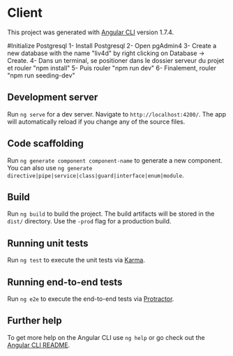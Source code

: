 # Client

This project was generated with [Angular CLI](https://github.com/angular/angular-cli) version 1.7.4.

#Initialize Postgresql
1- Install Postgresql
2- Open pgAdmin4
3- Create a new database with the name "liv4d" by right clicking on Database -> Create.
4- Dans un terminal, se positioner dans le dossier serveur du projet et rouler "npm install"
5- Puis rouler "npm run dev"
6- Finalement, rouler "npm run seeding-dev"

## Development server

Run `ng serve` for a dev server. Navigate to `http://localhost:4200/`. The app will automatically reload if you change any of the source files.

## Code scaffolding

Run `ng generate component component-name` to generate a new component. You can also use `ng generate directive|pipe|service|class|guard|interface|enum|module`.

## Build

Run `ng build` to build the project. The build artifacts will be stored in the `dist/` directory. Use the `-prod` flag for a production build.

## Running unit tests

Run `ng test` to execute the unit tests via [Karma](https://karma-runner.github.io).

## Running end-to-end tests

Run `ng e2e` to execute the end-to-end tests via [Protractor](http://www.protractortest.org/).

## Further help

To get more help on the Angular CLI use `ng help` or go check out the [Angular CLI README](https://github.com/angular/angular-cli/blob/master/README.md).
